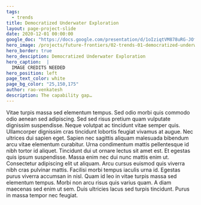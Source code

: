 ```yaml
---
tags:
  - trends
title: Democratized Underwater Exploration
layout: page-project-slide
date: 2020-12-01 00:00:00
google_doc: "https://docs.google.com/presentation/d/1oIziqtVM878uRG-JOfrQNvGFsQWKP_S_W8cLkhQlXvA/edit#slide=id.g8f42444074_0_15"
hero_image: /projects/future-frontiers/02-trends-01-democratized-underwater-exploration-02.jpg
hero_border: true
hero_desciption: Democratized Underwater Exploration
hero_caption:  |
  IMAGE CREDITS NEEDED
hero_position: left
page_text_color: white
page_bg_color: "25,150,175"
author: rao-venkatesh
description: The capability gap…
---
```

Vitae turpis massa sed elementum tempus. Sed odio morbi quis commodo odio aenean sed adipiscing. Sed sed risus pretium quam vulputate dignissim suspendisse. Neque volutpat ac tincidunt vitae semper quis. Ullamcorper dignissim cras tincidunt lobortis feugiat vivamus at augue. Nec ultrices dui sapien eget. Sapien nec sagittis aliquam malesuada bibendum arcu vitae elementum curabitur. Urna condimentum mattis pellentesque id nibh tortor id aliquet. Tincidunt dui ut ornare lectus sit amet est. Et egestas quis ipsum suspendisse. Massa enim nec dui nunc mattis enim ut. Consectetur adipiscing elit ut aliquam. Arcu cursus euismod quis viverra nibh cras pulvinar mattis. Facilisi morbi tempus iaculis urna id. Egestas purus viverra accumsan in nisl. Quam id leo in vitae turpis massa sed elementum tempus. Morbi non arcu risus quis varius quam. A diam maecenas sed enim ut sem. Duis ultricies lacus sed turpis tincidunt. Purus in massa tempor nec feugiat.
